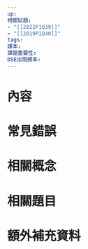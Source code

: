```yaml
---
up: 
相關試題:
- "[[2022P1Q39]]"
- "[[2019P1Q40]]"
tags: 
課本: 
課題重要性: 
DSE出現頻率:
---
```

# 內容
# 常見錯誤
# 相關概念

# 相關題目
# 額外補充資料
